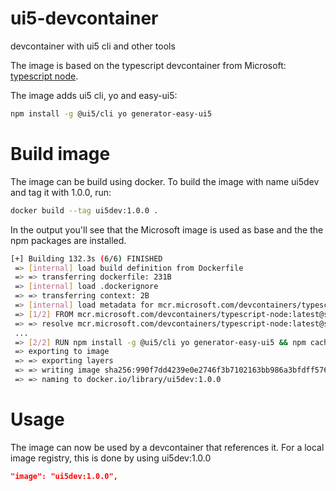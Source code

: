 # ui5-devcontainer
devcontainer with ui5 cli and other tools

The image is based on the typescript devcontainer from Microsoft: [typescript node](https://mcr.microsoft.com/en-us/product/devcontainers/typescript-node/about).

The image adds ui5 cli, yo and easy-ui5:

```sh
npm install -g @ui5/cli yo generator-easy-ui5
```

# Build image

The image can be build using docker. To build the image with name ui5dev and tag it with 1.0.0, run:

```sh
docker build --tag ui5dev:1.0.0 .
```
In the output you'll see that the Microsoft image is used as base and the the npm packages are installed.

```sh
[+] Building 132.3s (6/6) FINISHED                                                                                                                                       
 => [internal] load build definition from Dockerfile
 => => transferring dockerfile: 231B
 => [internal] load .dockerignore
 => => transferring context: 2B
 => [internal] load metadata for mcr.microsoft.com/devcontainers/typescript-node:latest
 => [1/2] FROM mcr.microsoft.com/devcontainers/typescript-node:latest@sha256:cbecbc9ad8d3777d50b0ce050c878c99d1a06347d430599da0e451be3c85cc94
 => => resolve mcr.microsoft.com/devcontainers/typescript-node:latest@sha256:cbecbc9ad8d3777d50b0ce050c878c99d1a06347d430599da0e451be3c85cc94
 ...
 => [2/2] RUN npm install -g @ui5/cli yo generator-easy-ui5 && npm cache clean --force > /dev/null 2>&1
 => exporting to image
 => => exporting layers
 => => writing image sha256:990f7dd4239e0e2746f3b7102163bb986a3bfdff576cd3c8266c72388b8c1eda
 => => naming to docker.io/library/ui5dev:1.0.0 
```

# Usage

The image can now be used by a devcontainer that references it. For a local image registry, this is done by using ui5dev:1.0.0

```json
"image": "ui5dev:1.0.0",
```
